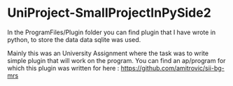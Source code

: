 # UniProject-SmallProjectInPySide2


In the ProgramFiles/Plugin folder you can find plugin that I have wrote in python, to store the data data sqlite was used.

Mainly this was an University Assignment where the task was to write simple plugin that will work on the program. You can find an ap/program for which this plugin was written for here : https://github.com/amitrovic/sii-bg-mrs


